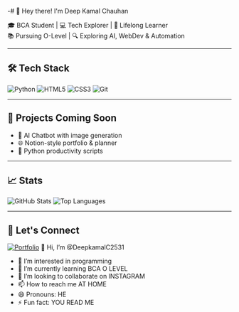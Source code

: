 -# 👋 Hey there! I'm Deep Kamal Chauhan

🎓 BCA Student | 💻 Tech Explorer | 🧠 Lifelong Learner  
📚 Pursuing O-Level | 🔍 Exploring AI, WebDev & Automation

---

## 🛠️ Tech Stack
![Python](https://img.shields.io/badge/-Python-3776AB?style=flat&logo=python&logoColor=white)
![HTML5](https://img.shields.io/badge/-HTML5-E34F26?style=flat&logo=html5&logoColor=white)
![CSS3](https://img.shields.io/badge/-CSS3-1572B6?style=flat&logo=css3)
![Git](https://img.shields.io/badge/-Git-F05032?style=flat&logo=git&logoColor=white)

---

## 🚀 Projects Coming Soon
- 🤖 AI Chatbot with image generation
- 🌐 Notion-style portfolio & planner
- 📘 Python productivity scripts

---

## 📈 Stats
![GitHub Stats](https://github-readme-stats.vercel.app/api?username=deepkamalchauhan&show_icons=true&theme=tokyonight)
![Top Languages](https://github-readme-stats.vercel.app/api/top-langs/?username=deepkamalchauhan&layout=compact&theme=tokyonight)

---

## 🔗 Let's Connect
[![Portfolio](https://img.shields.io/badge/-Notion%20Portfolio-000000?style=flat&logo=notion&logoColor=white)](https://low-knave-426.notion.site/Deep-Kamal-Chauhan-About-Me-200384f053b48025bf8ac40494276ab0) 👋 Hi, I’m @DeepkamalC2531
- 👀 I’m interested in programming 
- 🌱 I’m currently learning BCA O LEVEL 
- 💞️ I’m looking to collaborate on INSTAGRAM 
- 📫 How to reach me AT HOME 
- 😄 Pronouns: HE
- ⚡ Fun fact: YOU READ ME

<!---
DeepkamalC2531/DeepkamalC2531 is a ✨ special ✨ repository because its `README.md` (this file) appears on your GitHub profile.
You can click the Preview link to take a look at your changes.
--->
